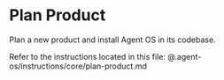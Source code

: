 # Plan Product

Plan a new product and install Agent OS in its codebase.

Refer to the instructions located in this file:
 @.agent-os/instructions/core/plan-product.md